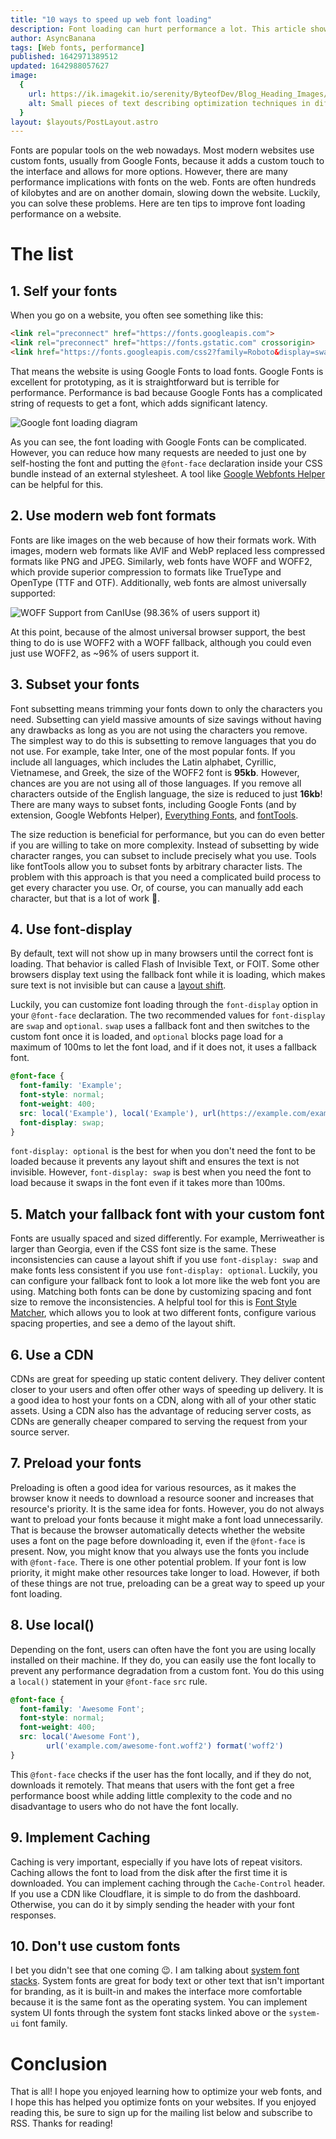 ```yaml
---
title: "10 ways to speed up web font loading"
description: Font loading can hurt performance a lot. This article shows you how to reduce the impact
author: AsyncBanana
tags: [Web fonts, performance]
published: 1642971389512
updated: 1642988057627
image:
  {
    url: https://ik.imagekit.io/serenity/ByteofDev/Blog_Heading_Images/Web_Font_Optimization,
    alt: Small pieces of text describing optimization techniques in different fonts,
  }
layout: $layouts/PostLayout.astro
---
```


Fonts are popular tools on the web nowadays. Most modern websites use custom fonts, usually from Google Fonts, because it adds a custom touch to the interface and allows for more options. However, there are many performance implications with fonts on the web. Fonts are often hundreds of kilobytes and are on another domain, slowing down the website. Luckily, you can solve these problems. Here are ten tips to improve font loading performance on a website.

# The list

## 1. Self your fonts

When you go on a website, you often see something like this:

```html
<link rel="preconnect" href="https://fonts.googleapis.com">
<link rel="preconnect" href="https://fonts.gstatic.com" crossorigin>
<link href="https://fonts.googleapis.com/css2?family=Roboto&display=swap" rel="stylesheet">
```

That means the website is using Google Fonts to load fonts. Google Fonts is excellent for prototyping, as it is straightforward but is terrible for performance. Performance is bad because Google Fonts has a complicated string of requests to get a font, which adds significant latency.

![Google font loading diagram](https://ik.imagekit.io/serenity/ByteofDev/Blog_Content_Images/Google_Fonts_Loading)

As you can see, the font loading with Google Fonts can be complicated. However, you can reduce how many requests are needed to just one by self-hosting the font and putting the `@font-face` declaration inside your CSS bundle instead of an external stylesheet. A tool like [Google Webfonts Helper](https://google-webfonts-helper.herokuapp.com/) can be helpful for this.

## 2. Use modern web font formats

Fonts are like images on the web because of how their formats work. With images, modern web formats like AVIF and WebP replaced less compressed formats like PNG and JPEG. Similarly, web fonts have WOFF and WOFF2, which provide superior compression to formats like TrueType and OpenType (TTF and OTF). Additionally, web fonts are almost universally supported:

![WOFF Support from CanIUse (98.36% of users support it)](https://ik.imagekit.io/serenity/ByteofDev/Blog_Content_Images/WOFF_Support)

At this point, because of the almost universal browser support, the best thing to do is use WOFF2 with a WOFF fallback, although you could even just use WOFF2, as ~96% of users support it.

## 3. Subset your fonts

Font subsetting means trimming your fonts down to only the characters you need. Subsetting can yield massive amounts of size savings without having any drawbacks as long as you are not using the characters you remove. The simplest way to do this is subsetting to remove languages that you do not use. For example, take Inter, one of the most popular fonts. If you include all languages, which includes the Latin alphabet, Cyrillic, Vietnamese, and Greek, the size of the WOFF2 font is **95kb**. However, chances are you are not using all of those languages. If you remove all characters outside of the English language, the size is reduced to just **16kb**! There are many ways to subset fonts, including Google Fonts (and by extension, Google Webfonts Helper), [Everything Fonts](https://everythingfonts.com/subsetter), and [fontTools](https://github.com/fonttools/fonttools).

The size reduction is beneficial for performance, but you can do even better if you are willing to take on more complexity. Instead of subsetting by wide character ranges, you can subset to include precisely what you use. Tools like fontTools allow you to subset fonts by arbitrary character lists. The problem with this approach is that you need a complicated build process to get every character you use. Or, of course, you can manually add each character, but that is a lot of work 🙁.

## 4. Use font-display

By default, text will not show up in many browsers until the correct font is loading. That behavior is called Flash of Invisible Text, or FOIT. Some other browsers display text using the fallback font while it is loading, which makes sure text is not invisible but can cause a [layout shift](https://web.dev/optimize-cls/#web-fonts-causing-foutfoit).

Luckily, you can customize font loading through the `font-display` option in your `@font-face` declaration. The two recommended values for `font-display` are `swap` and `optional`. `swap` uses a fallback font and then switches to the custom font once it is loaded, and `optional` blocks page load for a maximum of 100ms to let the font load, and if it does not, it uses a fallback font.

```css
@font-face {
  font-family: 'Example';
  font-style: normal;
  font-weight: 400;
  src: local('Example'), local('Example'), url(https://example.com/example.woff2) format('woff2');
  font-display: swap;
}
```

`font-display: optional` is the best for when you don't need the font to be loaded because it prevents any layout shift and ensures the text is not invisible. However, `font-display: swap` is best when you need the font to load because it swaps in the font even if it takes more than 100ms.

## 5. Match your fallback font with your custom font

Fonts are usually spaced and sized differently. For example, Merriweather is larger than Georgia, even if the CSS font size is the same. These inconsistencies can cause a layout shift if you use `font-display: swap` and make fonts less consistent if you use `font-display: optional`. Luckily, you can configure your fallback font to look a lot more like the web font you are using. Matching both fonts can be done by customizing spacing and font size to remove the inconsistencies. A helpful tool for this is [Font Style Matcher](https://meowni.ca/font-style-matcher/), which allows you to look at two different fonts, configure various spacing properties, and see a demo of the layout shift.

## 6. Use a CDN

CDNs are great for speeding up static content delivery. They deliver content closer to your users and often offer other ways of speeding up delivery. It is a good idea to host your fonts on a CDN, along with all of your other static assets. Using a CDN also has the advantage of reducing server costs, as CDNs are generally cheaper compared to serving the request from your source server.

## 7. Preload your fonts

Preloading is often a good idea for various resources, as it makes the browser know it needs to download a resource sooner and increases that resource's priority. It is the same idea for fonts. However, you do not always want to preload your fonts because it might make a font load unnecessarily. That is because the browser automatically detects whether the website uses a font on the page before downloading it, even if the `@font-face` is present. Now, you might know that you always use the fonts you include with `@font-face`. There is one other potential problem. If your font is low priority, it might make other resources take longer to load. However, if both of these things are not true, preloading can be a great way to speed up your font loading.

## 8. Use local()

Depending on the font, users can often have the font you are using locally installed on their machine. If they do, you can easily use the font locally to prevent any performance degradation from a custom font. You do this using a `local()` statement in your `@font-face` `src` rule.

```css
@font-face {
  font-family: 'Awesome Font';
  font-style: normal;
  font-weight: 400;
  src: local('Awesome Font'),
        url('example.com/awesome-font.woff2') format('woff2')
}
```

This `@font-face` checks if the user has the font locally, and if they do not, downloads it remotely. That means that users with the font get a free performance boost while adding little complexity to the code and no disadvantage to users who do not have the font locally.

## 9. Implement Caching

Caching is very important, especially if you have lots of repeat visitors. Caching allows the font to load from the disk after the first time it is downloaded. You can implement caching through the `Cache-Control` header. If you use a CDN like Cloudflare, it is simple to do from the dashboard. Otherwise, you can do it by simply sending the header with your font responses.

## 10. Don't use custom fonts

I bet you didn't see that one coming 😉. I am talking about [system font stacks](https://systemfontstack.com/). System fonts are great for body text or other text that isn't important for branding, as it is built-in and makes the interface more comfortable because it is the same font as the operating system.
You can implement system UI fonts through the system font stacks linked above or the `system-ui` font family.

# Conclusion

That is all! I hope you enjoyed learning how to optimize your web fonts, and I hope this has helped you optimize fonts on your websites. If you enjoyed reading this, be sure to sign up for the mailing list below and subscribe to RSS. Thanks for reading!
